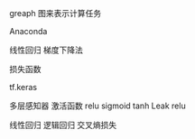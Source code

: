 greaph 图来表示计算任务

Anaconda

线性回归
梯度下降法

损失函数

tf.keras

多层感知器
激活函数
relu
sigmoid
tanh
Leak relu

线性回归
逻辑回归
交叉熵损失
